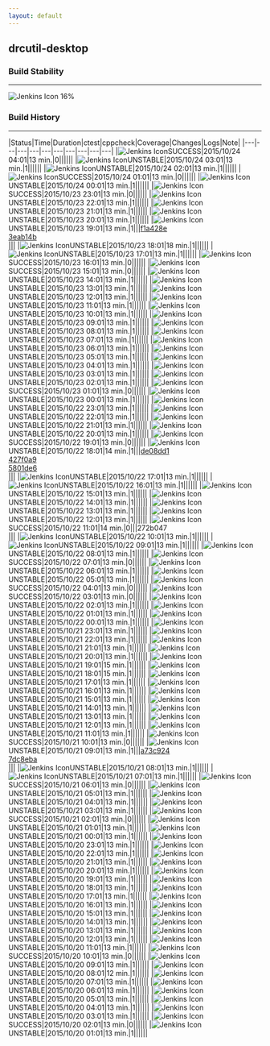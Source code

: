 ```yaml
---
layout: default
---
```

## drcutil-desktop
### Build Stability
___
![Jenkins Icon](http://jenkinshrg.github.io/images/48x48/health-00to19.png)
16%
  
### Build History
___
|Status|Time|Duration|<span class='badge'>ctest</span>|<span class='badge'>cppcheck</span>|Coverage|Changes|Logs|Note|
|---|---|---|---|---|---|---|---|---|---|
|![Jenkins Icon](http://jenkinshrg.github.io/images/24x24/blue.png)SUCCESS|2015/10/24 04:01|13 min.|0||||||
|![Jenkins Icon](http://jenkinshrg.github.io/images/24x24/yellow.png)UNSTABLE|2015/10/24 03:01|13 min.|1||||||
|![Jenkins Icon](http://jenkinshrg.github.io/images/24x24/yellow.png)UNSTABLE|2015/10/24 02:01|13 min.|1||||||
|![Jenkins Icon](http://jenkinshrg.github.io/images/24x24/blue.png)SUCCESS|2015/10/24 01:01|13 min.|0||||||
|![Jenkins Icon](http://jenkinshrg.github.io/images/24x24/yellow.png)UNSTABLE|2015/10/24 00:01|13 min.|1||||||
|![Jenkins Icon](http://jenkinshrg.github.io/images/24x24/blue.png)SUCCESS|2015/10/23 23:01|13 min.|0||||||
|![Jenkins Icon](http://jenkinshrg.github.io/images/24x24/yellow.png)UNSTABLE|2015/10/23 22:01|13 min.|1||||||
|![Jenkins Icon](http://jenkinshrg.github.io/images/24x24/yellow.png)UNSTABLE|2015/10/23 21:01|13 min.|1||||||
|![Jenkins Icon](http://jenkinshrg.github.io/images/24x24/yellow.png)UNSTABLE|2015/10/23 20:01|13 min.|1||||||
|![Jenkins Icon](http://jenkinshrg.github.io/images/24x24/yellow.png)UNSTABLE|2015/10/23 19:01|13 min.|1|||[f1a428e](https://github.com/fkanehiro/hrpsys-base/commit/f1a428e)<br>[3eab14b](https://github.com/fkanehiro/hrpsys-base/commit/3eab14b)<br>|||
|![Jenkins Icon](http://jenkinshrg.github.io/images/24x24/yellow.png)UNSTABLE|2015/10/23 18:01|18 min.|1||||||
|![Jenkins Icon](http://jenkinshrg.github.io/images/24x24/yellow.png)UNSTABLE|2015/10/23 17:01|13 min.|1||||||
|![Jenkins Icon](http://jenkinshrg.github.io/images/24x24/blue.png)SUCCESS|2015/10/23 16:01|13 min.|0||||||
|![Jenkins Icon](http://jenkinshrg.github.io/images/24x24/blue.png)SUCCESS|2015/10/23 15:01|13 min.|0||||||
|![Jenkins Icon](http://jenkinshrg.github.io/images/24x24/yellow.png)UNSTABLE|2015/10/23 14:01|13 min.|1||||||
|![Jenkins Icon](http://jenkinshrg.github.io/images/24x24/yellow.png)UNSTABLE|2015/10/23 13:01|13 min.|1||||||
|![Jenkins Icon](http://jenkinshrg.github.io/images/24x24/yellow.png)UNSTABLE|2015/10/23 12:01|13 min.|1||||||
|![Jenkins Icon](http://jenkinshrg.github.io/images/24x24/yellow.png)UNSTABLE|2015/10/23 11:01|13 min.|1||||||
|![Jenkins Icon](http://jenkinshrg.github.io/images/24x24/yellow.png)UNSTABLE|2015/10/23 10:01|13 min.|1||||||
|![Jenkins Icon](http://jenkinshrg.github.io/images/24x24/yellow.png)UNSTABLE|2015/10/23 09:01|13 min.|1||||||
|![Jenkins Icon](http://jenkinshrg.github.io/images/24x24/yellow.png)UNSTABLE|2015/10/23 08:01|13 min.|1||||||
|![Jenkins Icon](http://jenkinshrg.github.io/images/24x24/yellow.png)UNSTABLE|2015/10/23 07:01|13 min.|1||||||
|![Jenkins Icon](http://jenkinshrg.github.io/images/24x24/yellow.png)UNSTABLE|2015/10/23 06:01|13 min.|1||||||
|![Jenkins Icon](http://jenkinshrg.github.io/images/24x24/yellow.png)UNSTABLE|2015/10/23 05:01|13 min.|1||||||
|![Jenkins Icon](http://jenkinshrg.github.io/images/24x24/yellow.png)UNSTABLE|2015/10/23 04:01|13 min.|1||||||
|![Jenkins Icon](http://jenkinshrg.github.io/images/24x24/yellow.png)UNSTABLE|2015/10/23 03:01|13 min.|1||||||
|![Jenkins Icon](http://jenkinshrg.github.io/images/24x24/yellow.png)UNSTABLE|2015/10/23 02:01|13 min.|1||||||
|![Jenkins Icon](http://jenkinshrg.github.io/images/24x24/blue.png)SUCCESS|2015/10/23 01:01|13 min.|0||||||
|![Jenkins Icon](http://jenkinshrg.github.io/images/24x24/yellow.png)UNSTABLE|2015/10/23 00:01|13 min.|1||||||
|![Jenkins Icon](http://jenkinshrg.github.io/images/24x24/yellow.png)UNSTABLE|2015/10/22 23:01|13 min.|1||||||
|![Jenkins Icon](http://jenkinshrg.github.io/images/24x24/yellow.png)UNSTABLE|2015/10/22 22:01|13 min.|1||||||
|![Jenkins Icon](http://jenkinshrg.github.io/images/24x24/yellow.png)UNSTABLE|2015/10/22 21:01|13 min.|1||||||
|![Jenkins Icon](http://jenkinshrg.github.io/images/24x24/yellow.png)UNSTABLE|2015/10/22 20:01|13 min.|1||||||
|![Jenkins Icon](http://jenkinshrg.github.io/images/24x24/blue.png)SUCCESS|2015/10/22 19:01|13 min.|0||||||
|![Jenkins Icon](http://jenkinshrg.github.io/images/24x24/yellow.png)UNSTABLE|2015/10/22 18:01|14 min.|1|||[de08dd1](https://github.com/fkanehiro/hrpsys-base/commit/de08dd1)<br>[427f0a9](https://github.com/fkanehiro/hrpsys-base/commit/427f0a9)<br>[5801de6](https://github.com/fkanehiro/hrpsys-base/commit/5801de6)<br>|||
|![Jenkins Icon](http://jenkinshrg.github.io/images/24x24/yellow.png)UNSTABLE|2015/10/22 17:01|13 min.|1||||||
|![Jenkins Icon](http://jenkinshrg.github.io/images/24x24/yellow.png)UNSTABLE|2015/10/22 16:01|13 min.|1||||||
|![Jenkins Icon](http://jenkinshrg.github.io/images/24x24/yellow.png)UNSTABLE|2015/10/22 15:01|13 min.|1||||||
|![Jenkins Icon](http://jenkinshrg.github.io/images/24x24/yellow.png)UNSTABLE|2015/10/22 14:01|13 min.|1||||||
|![Jenkins Icon](http://jenkinshrg.github.io/images/24x24/yellow.png)UNSTABLE|2015/10/22 13:01|13 min.|1||||||
|![Jenkins Icon](http://jenkinshrg.github.io/images/24x24/yellow.png)UNSTABLE|2015/10/22 12:01|13 min.|1||||||
|![Jenkins Icon](http://jenkinshrg.github.io/images/24x24/blue.png)SUCCESS|2015/10/22 11:01|14 min.|0|||272b047<br>|||
|![Jenkins Icon](http://jenkinshrg.github.io/images/24x24/yellow.png)UNSTABLE|2015/10/22 10:01|13 min.|1||||||
|![Jenkins Icon](http://jenkinshrg.github.io/images/24x24/yellow.png)UNSTABLE|2015/10/22 09:01|13 min.|1||||||
|![Jenkins Icon](http://jenkinshrg.github.io/images/24x24/yellow.png)UNSTABLE|2015/10/22 08:01|13 min.|1||||||
|![Jenkins Icon](http://jenkinshrg.github.io/images/24x24/blue.png)SUCCESS|2015/10/22 07:01|13 min.|0||||||
|![Jenkins Icon](http://jenkinshrg.github.io/images/24x24/yellow.png)UNSTABLE|2015/10/22 06:01|13 min.|1||||||
|![Jenkins Icon](http://jenkinshrg.github.io/images/24x24/yellow.png)UNSTABLE|2015/10/22 05:01|13 min.|1||||||
|![Jenkins Icon](http://jenkinshrg.github.io/images/24x24/blue.png)SUCCESS|2015/10/22 04:01|13 min.|0||||||
|![Jenkins Icon](http://jenkinshrg.github.io/images/24x24/blue.png)SUCCESS|2015/10/22 03:01|13 min.|0||||||
|![Jenkins Icon](http://jenkinshrg.github.io/images/24x24/yellow.png)UNSTABLE|2015/10/22 02:01|13 min.|1||||||
|![Jenkins Icon](http://jenkinshrg.github.io/images/24x24/yellow.png)UNSTABLE|2015/10/22 01:01|13 min.|1||||||
|![Jenkins Icon](http://jenkinshrg.github.io/images/24x24/yellow.png)UNSTABLE|2015/10/22 00:01|13 min.|1||||||
|![Jenkins Icon](http://jenkinshrg.github.io/images/24x24/yellow.png)UNSTABLE|2015/10/21 23:01|13 min.|1||||||
|![Jenkins Icon](http://jenkinshrg.github.io/images/24x24/yellow.png)UNSTABLE|2015/10/21 22:01|13 min.|1||||||
|![Jenkins Icon](http://jenkinshrg.github.io/images/24x24/yellow.png)UNSTABLE|2015/10/21 21:01|13 min.|1||||||
|![Jenkins Icon](http://jenkinshrg.github.io/images/24x24/yellow.png)UNSTABLE|2015/10/21 20:01|13 min.|1||||||
|![Jenkins Icon](http://jenkinshrg.github.io/images/24x24/yellow.png)UNSTABLE|2015/10/21 19:01|15 min.|1||||||
|![Jenkins Icon](http://jenkinshrg.github.io/images/24x24/yellow.png)UNSTABLE|2015/10/21 18:01|15 min.|1||||||
|![Jenkins Icon](http://jenkinshrg.github.io/images/24x24/yellow.png)UNSTABLE|2015/10/21 17:01|13 min.|1||||||
|![Jenkins Icon](http://jenkinshrg.github.io/images/24x24/yellow.png)UNSTABLE|2015/10/21 16:01|13 min.|1||||||
|![Jenkins Icon](http://jenkinshrg.github.io/images/24x24/yellow.png)UNSTABLE|2015/10/21 15:01|13 min.|1||||||
|![Jenkins Icon](http://jenkinshrg.github.io/images/24x24/yellow.png)UNSTABLE|2015/10/21 14:01|13 min.|1||||||
|![Jenkins Icon](http://jenkinshrg.github.io/images/24x24/yellow.png)UNSTABLE|2015/10/21 13:01|13 min.|1||||||
|![Jenkins Icon](http://jenkinshrg.github.io/images/24x24/yellow.png)UNSTABLE|2015/10/21 12:01|13 min.|1||||||
|![Jenkins Icon](http://jenkinshrg.github.io/images/24x24/yellow.png)UNSTABLE|2015/10/21 11:01|13 min.|1||||||
|![Jenkins Icon](http://jenkinshrg.github.io/images/24x24/blue.png)SUCCESS|2015/10/21 10:01|13 min.|0||||||
|![Jenkins Icon](http://jenkinshrg.github.io/images/24x24/yellow.png)UNSTABLE|2015/10/21 09:01|13 min.|1|||[a73c924](https://github.com/fkanehiro/hrpsys-base/commit/a73c924)<br>[7dc8eba](https://github.com/fkanehiro/hrpsys-base/commit/7dc8eba)<br>|||
|![Jenkins Icon](http://jenkinshrg.github.io/images/24x24/yellow.png)UNSTABLE|2015/10/21 08:01|13 min.|1||||||
|![Jenkins Icon](http://jenkinshrg.github.io/images/24x24/yellow.png)UNSTABLE|2015/10/21 07:01|13 min.|1||||||
|![Jenkins Icon](http://jenkinshrg.github.io/images/24x24/blue.png)SUCCESS|2015/10/21 06:01|13 min.|0||||||
|![Jenkins Icon](http://jenkinshrg.github.io/images/24x24/yellow.png)UNSTABLE|2015/10/21 05:01|13 min.|1||||||
|![Jenkins Icon](http://jenkinshrg.github.io/images/24x24/yellow.png)UNSTABLE|2015/10/21 04:01|13 min.|1||||||
|![Jenkins Icon](http://jenkinshrg.github.io/images/24x24/yellow.png)UNSTABLE|2015/10/21 03:01|13 min.|1||||||
|![Jenkins Icon](http://jenkinshrg.github.io/images/24x24/blue.png)SUCCESS|2015/10/21 02:01|13 min.|0||||||
|![Jenkins Icon](http://jenkinshrg.github.io/images/24x24/yellow.png)UNSTABLE|2015/10/21 01:01|13 min.|1||||||
|![Jenkins Icon](http://jenkinshrg.github.io/images/24x24/yellow.png)UNSTABLE|2015/10/21 00:01|13 min.|1||||||
|![Jenkins Icon](http://jenkinshrg.github.io/images/24x24/yellow.png)UNSTABLE|2015/10/20 23:01|13 min.|1||||||
|![Jenkins Icon](http://jenkinshrg.github.io/images/24x24/yellow.png)UNSTABLE|2015/10/20 22:01|13 min.|1||||||
|![Jenkins Icon](http://jenkinshrg.github.io/images/24x24/yellow.png)UNSTABLE|2015/10/20 21:01|13 min.|1||||||
|![Jenkins Icon](http://jenkinshrg.github.io/images/24x24/yellow.png)UNSTABLE|2015/10/20 20:01|13 min.|1||||||
|![Jenkins Icon](http://jenkinshrg.github.io/images/24x24/yellow.png)UNSTABLE|2015/10/20 19:01|13 min.|1||||||
|![Jenkins Icon](http://jenkinshrg.github.io/images/24x24/yellow.png)UNSTABLE|2015/10/20 18:01|13 min.|1||||||
|![Jenkins Icon](http://jenkinshrg.github.io/images/24x24/yellow.png)UNSTABLE|2015/10/20 17:01|13 min.|1||||||
|![Jenkins Icon](http://jenkinshrg.github.io/images/24x24/yellow.png)UNSTABLE|2015/10/20 16:01|13 min.|1||||||
|![Jenkins Icon](http://jenkinshrg.github.io/images/24x24/yellow.png)UNSTABLE|2015/10/20 15:01|13 min.|1||||||
|![Jenkins Icon](http://jenkinshrg.github.io/images/24x24/yellow.png)UNSTABLE|2015/10/20 14:01|13 min.|1||||||
|![Jenkins Icon](http://jenkinshrg.github.io/images/24x24/yellow.png)UNSTABLE|2015/10/20 13:01|13 min.|1||||||
|![Jenkins Icon](http://jenkinshrg.github.io/images/24x24/yellow.png)UNSTABLE|2015/10/20 12:01|13 min.|1||||||
|![Jenkins Icon](http://jenkinshrg.github.io/images/24x24/yellow.png)UNSTABLE|2015/10/20 11:01|13 min.|1||||||
|![Jenkins Icon](http://jenkinshrg.github.io/images/24x24/blue.png)SUCCESS|2015/10/20 10:01|13 min.|0||||||
|![Jenkins Icon](http://jenkinshrg.github.io/images/24x24/yellow.png)UNSTABLE|2015/10/20 09:01|13 min.|1||||||
|![Jenkins Icon](http://jenkinshrg.github.io/images/24x24/yellow.png)UNSTABLE|2015/10/20 08:01|12 min.|1||||||
|![Jenkins Icon](http://jenkinshrg.github.io/images/24x24/yellow.png)UNSTABLE|2015/10/20 07:01|13 min.|1||||||
|![Jenkins Icon](http://jenkinshrg.github.io/images/24x24/yellow.png)UNSTABLE|2015/10/20 06:01|13 min.|1||||||
|![Jenkins Icon](http://jenkinshrg.github.io/images/24x24/yellow.png)UNSTABLE|2015/10/20 05:01|13 min.|1||||||
|![Jenkins Icon](http://jenkinshrg.github.io/images/24x24/yellow.png)UNSTABLE|2015/10/20 04:01|13 min.|1||||||
|![Jenkins Icon](http://jenkinshrg.github.io/images/24x24/yellow.png)UNSTABLE|2015/10/20 03:01|13 min.|1||||||
|![Jenkins Icon](http://jenkinshrg.github.io/images/24x24/blue.png)SUCCESS|2015/10/20 02:01|13 min.|0||||||
|![Jenkins Icon](http://jenkinshrg.github.io/images/24x24/yellow.png)UNSTABLE|2015/10/20 01:01|13 min.|1||||||
